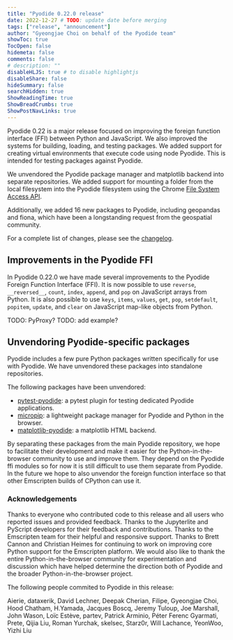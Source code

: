 ```yaml
---
title: "Pyodide 0.22.0 release"
date: 2022-12-27 # TODO: update date before merging
tags: ["release", "announcement"]
author: "Gyeongjae Choi on behalf of the Pyodide team"
showToc: true
TocOpen: false
hidemeta: false
comments: false
# description: ""
disableHLJS: true # to disable highlightjs
disableShare: false
hideSummary: false
searchHidden: true
ShowReadingTime: true
ShowBreadCrumbs: true
ShowPostNavLinks: true
---
```


Pyodide 0.22 is a major release focused on improving the foreign function
interface (FFI) between Python and JavaScript.  We also improved the systems for
building, loading, and testing packages. We added support for creating virtual
environments that execute code using node Pyodide. This is intended for testing
packages against Pyodide.

We unvendored the Pyodide package manager and matplotlib backend into separate
repositories. We added support for mounting a folder from the local filesystem
into the Pyodide filesystem using the Chrome [File System Access
API](https://developer.chrome.com/articles/file-system-access/).

Additionally, we added 16 new packages to Pyodide, including geopandas and
fiona, which have been a longstanding request from the geospatial community.

For a complete list of changes, please see the
[changelog](https://pyodide.org/en/stable/project/changelog.html#version-0-22-0).

## Improvements in the Pyodide FFI

In Pyodide 0.22.0 we have made several improvements to the Pyodide Foreign Function
Interface (FFI). It is now possible to use `reverse`, `__reversed__`, `count`, `index`,
`append`, and `pop` on JavaScript arrays from Python. It is also possible to use
`keys`, `items`, `values`, `get`, `pop`, `setdefault`, `popitem`, `update`, and `clear`
on JavaScript map-like objects from Python.

TODO: PyProxy?
TODO: add example?

## Unvendoring Pyodide-specific packages

Pyodide includes a few pure Python packages written specifically for use with
Pyodide. We have unvendored these packages into standalone repositories.

The following packages have been unvendored:

- [pytest-pyodide](https://github.com/pyodide/pytest-pyodide):
a pytest plugin for testing dedicated Pyodide applications.
- [micropip](https://github.com/pyodide/micropip):
a lightweight package manager for Pyodide and Python in the browser.
- [matplotlib-pyodide](https://github.com/pyodide/matplotlib-pyodide):
a matplotlib HTML backend.

By separating these packages from the main Pyodide repository, we hope to
facilitate their development and make it easier for the Python-in-the-browser
community to use and improve them. They depend on the Pyodide ffi modules so for
now it is still difficult to use them separate from Pyodide. In the future we
hope to also unvendor the foreign function interface so that other Emscripten
builds of CPython can use it.

### Acknowledgements

Thanks to everyone who contributed code to this release and all users who
reported issues and provided feedback. Thanks to the Jupyterlite and PyScript
developers for their feedback and contributions. Thanks to the Emscripten team
for their helpful and responsive support. Thanks to Brett Cannon and Christian
Heimes for continuing to work on improving core Python support for the
Emscripten platform.  We would also like to thank the entire
Python-in-the-browser community for experimentation and discussion which have
helped determine the direction both of Pyodide and the broader
Python-in-the-browser project.

The following people commited to Pyodide in this release:

Aierie, dataxerik, David Lechner, Deepak Cherian, Filipe, Gyeongjae Choi,
Hood Chatham, H.Yamada, Jacques Boscq, Jeremy Tuloup, Joe Marshall,
John Wason, Loïc Estève, partev, Patrick Arminio, Péter Ferenc Gyarmati, Prete,
Qijia Liu, Roman Yurchak, skelsec, Starz0r, Will Lachance, YeonWoo, Yizhi Liu
